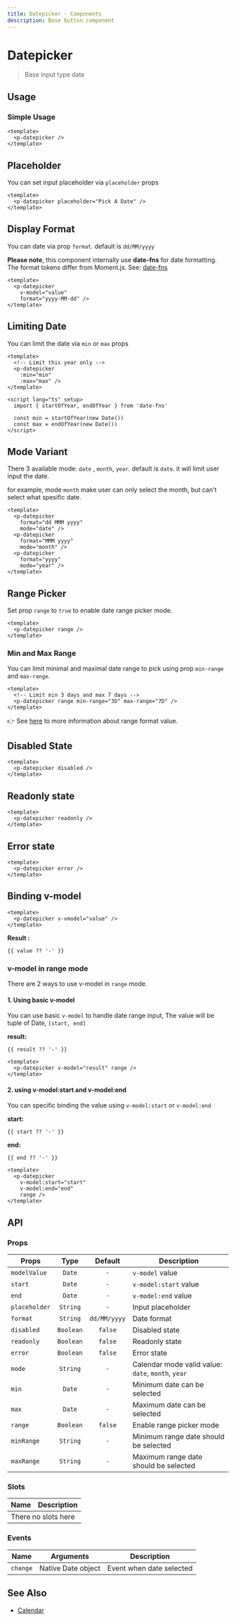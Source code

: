 ```yaml
---
title: Datepicker · Components
description: Base button component
---
```


<script setup>
  import pDatepicker from './Datepicker.vue'
  import Banner from '../banner/Banner.vue'
  import { ref } from 'vue-demi'
  import { startOfYear, endOfYear, endOfMonth } from 'date-fns'

  const value  = ref()
  const result = ref()
  const start  = ref()
  const end    = ref()

  const min = startOfYear(new Date())
  const max = endOfYear(new Date())

  const thisMonth = endOfMonth(new Date())
</script>

# Datepicker

> Base input type date

## Usage

### Simple Usage

<preview>
  <p-datepicker />
</preview>

```vue
<template>
  <p-datepicker />
</template>
```

## Placeholder

You can set input placeholder via `placeholder` props

<preview>
  <p-datepicker placeholder="Pick A Date" />
</preview>

```vue
<template>
  <p-datepicker placeholder="Pick A Date" />
</template>
```

## Display Format

You can date via prop `format`. default is `dd/MM/yyyy`

<Banner><strong>Please note</strong>, this component internally use <b>date-fns</b> for date formatting. The format tokens differ from Moment.js. See: <a href="https://date-fns.org/docs/format" target="_blank">date-fns</a></Banner>

<preview>
  <p-datepicker
    v-model="value"
    format="yyyy-MM-dd" />
</preview>

```vue
<template>
  <p-datepicker
    v-model="value"
    format="yyyy-MM-dd" />
</template>
```

## Limiting Date

You can limit the date via `min` or `max` props

<preview>
  <p-datepicker
    :min="min"
    :max="max" />
</preview>

```vue
<template>
  <!-- Limit this year only -->
  <p-datepicker
    :min="min"
    :max="max" />
</template>

<script lang="ts" setup>
  import { startOfYear, endOfYear } from 'date-fns'

  const min = startOfYear(new Date())
  const max = endOfYear(new Date())
</script>
```

## Mode Variant

There 3 available mode: `date` , `month`, `year`. default is `date`. it will limit user input the date.

for example, mode `month` make user can only select the month, but can't select what spesific date.

<preview class="flex-col items-center space-y-2">
  <p-datepicker
    format="dd MMM yyyy"
    mode="date" />
  <p-datepicker
    format="MMM yyyy"
    mode="month" />
  <p-datepicker
    format="yyyy"
    mode="year" />
</preview>

```vue
<template>
  <p-datepicker
    format="dd MMM yyyy"
    mode="date" />
  <p-datepicker
    format="MMM yyyy"
    mode="month" />
  <p-datepicker
    format="yyyy"
    mode="year" />
</template>
```

## Range Picker

Set prop `range` to `true` to enable date range picker mode.

<preview>
  <p-datepicker range />
</preview>

```vue
<template>
  <p-datepicker range />
</template>
```

### Min and Max Range

You can limit minimal and maximal date range to pick using prop `min-range` and `max-range`.

<preview>
  <p-datepicker range min-range="3D" max-range="7D" />
</preview>

```vue
<template>
  <!-- Limit min 3 days and max 7 days -->
  <p-datepicker range min-range="3D" max-range="7D" />
</template>
```

👉 See [here](/components/calendar/#min-and-max-range-format) to more information about range format value.

## Disabled State

<preview class="flex-col items-center space-y-2">
  <p-datepicker disabled />
</preview>

```vue
<template>
  <p-datepicker disabled />
</template>
```

## Readonly state
<preview>
  <p-datepicker readonly />
</preview>

```vue
<template>
  <p-datepicker readonly />
</template>
```

## Error state
<preview>
  <p-datepicker error />
</preview>

```vue
<template>
  <p-datepicker error />
</template>
```

## Binding v-model

<preview>
  <p-datepicker v-model="value" />
</preview>

```vue
<template>
  <p-datepicker v-vmodel="value" />
</template>
```

**Result :**

<pre class="max-w-full truncate"><code>{{ value ?? '-' }}</code></pre>

### v-model in range mode

There are 2 ways to use v-model in `range` mode.

#### 1. Using basic v-model

You can use basic `v-model` to handle date range input, The value will be tuple of Date, `[start, end]`

<preview class="flex-col">
  <p-datepicker v-model="result" range />
</preview>

**result:**

<pre class="truncate"><code>{{ result ?? '-' }}</code></pre>

```vue
<template>
  <p-datepicker v-model="result" range />
</template>
```

#### 2. using v-model:start and v-model:end

You can specific binding the value using `v-model:start` or `v-model:end`

<preview class="flex-col">
  <p-datepicker
    v-model:start="start"
    v-model:end="end"
    range />
</preview>

**start:**

<pre class="truncate"><code>{{ start ?? '-' }}</code></pre>

**end:**

<pre class="truncate"><code>{{ end ?? '-' }}</code></pre>

```vue
<template>
  <p-datepicker
    v-model:start="start"
    v-model:end="end"
    range />
</template>
```

## API

### Props

| Props         |   Type    |   Default    | Description                                        |
|---------------|:---------:|:------------:|----------------------------------------------------|
| `modelValue`  |  `Date`   |     `-`      | `v-model` value                                    |
| `start`       |  `Date`   |     `-`      | `v-model:start` value                              |
| `end`         |  `Date`   |     `-`      | `v-model:end` value                                |
| `placeholder` | `String`  |     `-`      | Input placeholder                                  |
| `format`      | `String`  | `dd/MM/yyyy` | Date format                                        |
| `disabled`    | `Boolean` |   `false`    | Disabled state                                     |
| `readonly`    | `Boolean` |   `false`    | Readonly state                                     |
| `error`       | `Boolean` |   `false`    | Error state                                        |
| `mode`        | `String`  |     `-`      | Calendar mode valid value: `date`, `month`, `year` |
| `min`         |  `Date`   |     `-`      | Minimum date can be selected                       |
| `max`         |  `Date`   |     `-`      | Maximum date can be selected                       |
| `range`       | `Boolean` |   `false`    | Enable range picker mode                           |
| `minRange`    | `String`  |     `-`      | Minimum range date should be selected              |
| `maxRange`    | `String`  |     `-`      | Maximum range date should be selected              |

### Slots

<table>
  <thead>
    <tr>
      <th>Name</th>
      <th>Description</th>
    </tr>
  </thead>
  <tbody>
    <tr>
      <td colspan="2" class="text-center">There no slots here</td>
    </tr>
  </tbody>
</table>

### Events

| Name     | Arguments          | Description              |
|----------|--------------------|--------------------------|
| `change` | Native Date object | Event when date selected |

## See Also

- [Calendar](/components/calendar/)
